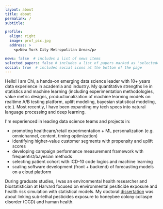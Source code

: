 ```yaml
---
layout: about
title: about
permalink: /
subtitle: 

profile:
  align: right
  image: prof_pic.jpg
  address: >
    <p>New York City Metropolitan Area</p>

news: false  # includes a list of news items
selected_papers: false # includes a list of papers marked as "selected={true}"
social: true  # includes social icons at the bottom of the page
---
```


Hello! I am Chi, a hands-on emerging data science leader with 10+ years data experience in academia and industry. My quantitative strengths lie in statistics and machine learning (including experimentation methodologies, value metric designs, productionalization of machine learning models on realtime A/B testing platform, uplift modeling, bayesian statistical modeling, etc.). Most recently, I have been expanding my tech specs into natural language processing and deep learning. 


I'm experienced in leading data science teams and projects in:
-  promoting healthcare/retail experimentation + ML personalization (e.g. omnichannel, content, timing optimization)
-  identifying higher-value customer segments with propensity and uplift scores
-  developing campaign performance measurement framework with frequentist/bayesian methods
-  selecting patient cohort with ICD-10 code logics and machine learning
-  scaling software development (front + backend) of forecasting models on a cloud platform

During graduate studies, I was an environmental health researcher and biostatistician at Harvard focused on environmental pesiticide exposure and health risk simulation with statistical models. My doctoral [dissertation](https://dash.harvard.edu/bitstream/handle/1/37945631/CHANG-DISSERTATION-2018.pdf?sequence=3) was about linking sub-lethal pesticides exposure to honeybee colony collaspe disorder (CCD) and human health.  
